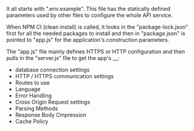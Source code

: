 It all starts with ".env.example".
This file has the statically defined parameters used by other files to configure the whole API service.

When NPM CI (clean install) is called, it looks in the "package-lock.json" first for all the needed packages to install and then in "package.json" is pointed to "app.js" for the application's construction parameters.

The "app.js" file mainly defines HTTPS or HTTP configuration and then pulls in the "server.js" file to get the app's __:

- database connection settings
- HTTP / HTTPS communication settings
- Routes to use
- Language
- Error Handling
- Cross Origin Request settings
- Parsing Methods
- Response Body Cmpression
- Cache Policy